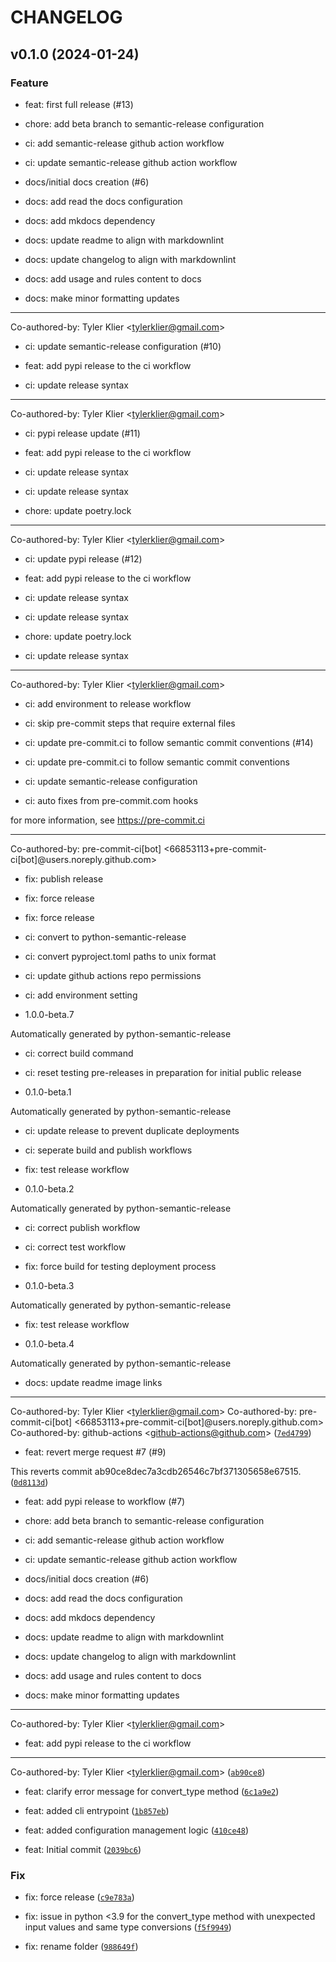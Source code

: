 # CHANGELOG



## v0.1.0 (2024-01-24)

### Feature

* feat: first full release (#13)

* chore: add beta branch to semantic-release configuration

* ci: add semantic-release github action workflow

* ci: update semantic-release github action workflow

* docs/initial docs creation (#6)

* docs: add read the docs configuration

* docs: add mkdocs dependency

* docs: update readme to align with markdownlint

* docs: update changelog to align with markdownlint

* docs: add usage and rules content to docs

* docs: make minor formatting updates

---------

Co-authored-by: Tyler Klier &lt;tylerklier@gmail.com&gt;

* ci: update semantic-release configuration (#10)

* feat: add pypi release to the ci workflow

* ci: update release syntax

---------

Co-authored-by: Tyler Klier &lt;tylerklier@gmail.com&gt;

* ci: pypi release update (#11)

* feat: add pypi release to the ci workflow

* ci: update release syntax

* ci: update release syntax

* chore: update poetry.lock

---------

Co-authored-by: Tyler Klier &lt;tylerklier@gmail.com&gt;

* ci: update pypi release (#12)

* feat: add pypi release to the ci workflow

* ci: update release syntax

* ci: update release syntax

* chore: update poetry.lock

* ci: update release syntax

---------

Co-authored-by: Tyler Klier &lt;tylerklier@gmail.com&gt;

* ci: add environment to release workflow

* ci: skip pre-commit steps that require external files

* ci: update pre-commit.ci to follow semantic commit conventions (#14)

* ci: update pre-commit.ci to follow semantic commit conventions

* ci: update semantic-release configuration

* ci: auto fixes from pre-commit.com hooks

for more information, see https://pre-commit.ci

---------

Co-authored-by: pre-commit-ci[bot] &lt;66853113+pre-commit-ci[bot]@users.noreply.github.com&gt;

* fix: publish release

* fix: force release

* fix: force release

* ci: convert to python-semantic-release

* ci: convert pyproject.toml paths to unix format

* ci: update github actions repo permissions

* ci: add environment setting

* 1.0.0-beta.7

Automatically generated by python-semantic-release

* ci: correct build command

* ci: reset testing pre-releases in preparation for initial public release

* 0.1.0-beta.1

Automatically generated by python-semantic-release

* ci: update release to prevent duplicate deployments

* ci: seperate build and publish workflows

* fix: test release workflow

* 0.1.0-beta.2

Automatically generated by python-semantic-release

* ci: correct publish workflow

* ci: correct test workflow

* fix: force build for testing deployment process

* 0.1.0-beta.3

Automatically generated by python-semantic-release

* fix: test release workflow

* 0.1.0-beta.4

Automatically generated by python-semantic-release

* docs: update readme image links

---------

Co-authored-by: Tyler Klier &lt;tylerklier@gmail.com&gt;
Co-authored-by: pre-commit-ci[bot] &lt;66853113+pre-commit-ci[bot]@users.noreply.github.com&gt;
Co-authored-by: github-actions &lt;github-actions@github.com&gt; ([`7ed4799`](https://github.com/dataNdeadlifts/QueryGuard/commit/7ed479972ee39800b4e131697e75563e8fab8fdc))

* feat: revert merge request #7 (#9)

This reverts commit ab90ce8dec7a3cdb26546c7bf371305658e67515. ([`0d8113d`](https://github.com/dataNdeadlifts/QueryGuard/commit/0d8113d32f6d059049590cf944ca81804f41a810))

* feat: add pypi release to workflow (#7)

* chore: add beta branch to semantic-release configuration

* ci: add semantic-release github action workflow

* ci: update semantic-release github action workflow

* docs/initial docs creation (#6)

* docs: add read the docs configuration

* docs: add mkdocs dependency

* docs: update readme to align with markdownlint

* docs: update changelog to align with markdownlint

* docs: add usage and rules content to docs

* docs: make minor formatting updates

---------

Co-authored-by: Tyler Klier &lt;tylerklier@gmail.com&gt;

* feat: add pypi release to the ci workflow

---------

Co-authored-by: Tyler Klier &lt;tylerklier@gmail.com&gt; ([`ab90ce8`](https://github.com/dataNdeadlifts/QueryGuard/commit/ab90ce8dec7a3cdb26546c7bf371305658e67515))

* feat: clarify error message for convert_type method ([`6c1a9e2`](https://github.com/dataNdeadlifts/QueryGuard/commit/6c1a9e250e057cb635dc36aef184adc96b99777d))

* feat: added cli entrypoint ([`1b857eb`](https://github.com/dataNdeadlifts/QueryGuard/commit/1b857eb54ac356eed711468a9ac131b687b7aa3c))

* feat: added configuration management logic ([`410ce48`](https://github.com/dataNdeadlifts/QueryGuard/commit/410ce48842abd9ca04bd62e89a1b0952d9266610))

* feat: Initial commit ([`2039bc6`](https://github.com/dataNdeadlifts/QueryGuard/commit/2039bc61fc729ccd8895375e44dff4f8c3e937ac))

### Fix

* fix: force release ([`c9e783a`](https://github.com/dataNdeadlifts/QueryGuard/commit/c9e783ad1c7e99c0ebc44a8329920bdfda753d96))

* fix: issue in python &lt;3.9 for the convert_type method with unexpected input values and same type conversions ([`f5f9949`](https://github.com/dataNdeadlifts/QueryGuard/commit/f5f99498bfa497edc2ab519018e91af16a0ea221))

* fix: rename folder ([`988649f`](https://github.com/dataNdeadlifts/QueryGuard/commit/988649ff61a0070509e12e2d09b6f7b935471088))
